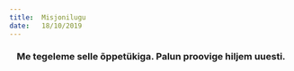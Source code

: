 ```yaml
---
title:  Misjonilugu
date:   18/10/2019
---
```


### <center>Me tegeleme selle õppetükiga. Palun proovige hiljem uuesti.</center>